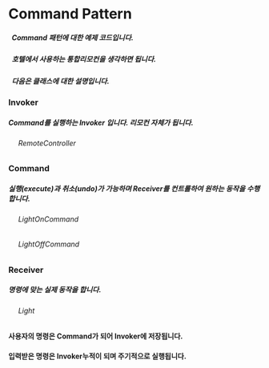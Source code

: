 # Command Pattern
##### &nbsp;&nbsp;Command 패턴에 대한 예제 코드입니다.
##### &nbsp;&nbsp;호텔에서 사용하는 통합리모컨을 생각하면 됩니다.
##### &nbsp;&nbsp;다음은 클래스에 대한 설명입니다.

### Invoker
##### Command를 실행하는 Invoker 입니다. 리모컨 자체가 됩니다.
###### &nbsp;&nbsp;&nbsp;&nbsp; RemoteController

### Command
##### 실행(execute)과 취소(undo)가 가능하며 Receiver를 컨트롤하여 원하는 동작을 수행합니다.
###### &nbsp;&nbsp;&nbsp;&nbsp; LightOnCommand
###### &nbsp;&nbsp;&nbsp;&nbsp; LightOffCommand

### Receiver
##### 명령에 맞는 실제 동작을 합니다.
###### &nbsp;&nbsp;&nbsp;&nbsp; Light

#### 사용자의 명령은 Command가 되어 Invoker에 저장됩니다.
#### 입력받은 명령은 Invoker누적이 되며 주기적으로 실행됩니다.
